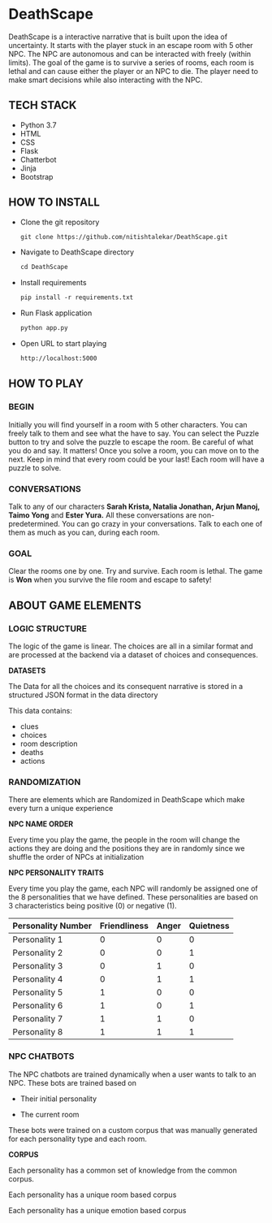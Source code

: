 # DeathScape

DeathScape is a interactive narrative that is built upon the idea of uncertainty. It starts with the player stuck in an escape room with 5 other NPC. The NPC are autonomous and can be interacted with freely (within limits). The goal of the game is to survive a series of rooms, each room is lethal and can cause either the player or an NPC to die. The player need to make smart decisions while also interacting with the NPC. 

## TECH STACK

- Python 3.7
- HTML
- CSS
- Flask
- Chatterbot
- Jinja
- Bootstrap

## HOW TO INSTALL

- Clone the git repository
    
    ```xml
    git clone https://github.com/nitishtalekar/DeathScape.git
    ```
    
- Navigate to DeathScape directory
    
    ```xml
    cd DeathScape
    ```
    
- Install requirements
    
    ```xml
    pip install -r requirements.txt
    ```
    
- Run Flask application
    
    ```xml
    python app.py
    ```
    
- Open URL to start playing
    
    ```xml
    http://localhost:5000
    ```
    

## HOW TO PLAY

### BEGIN

Initially you will find yourself in a room with 5 other characters. You can freely talk to them and see what the have to say. You can select the Puzzle button to try and solve the puzzle to escape the room. Be careful of what you do and say. It matters! Once you solve a room, you can move on to the next. Keep in mind that every room could be your last! Each room will have a puzzle to solve.

### CONVERSATIONS

Talk to any of our characters **Sarah Krista, Natalia Jonathan, Arjun Manoj, Taimo Yong** and **Ester Yura.** All these conversations are non-predetermined. You can go crazy in your conversations. Talk to each one of them as much as you can, during each room.

### GOAL

Clear the rooms one by one. Try and survive. Each room is lethal. The game is **Won** when you survive the file room and escape to safety!

## ABOUT GAME ELEMENTS

### LOGIC STRUCTURE

The logic of the game is linear. The choices are all in a similar format and are processed at the backend via a dataset of choices and consequences. 

********DATASETS********

The Data for all the choices and its consequent narrative is stored in a structured JSON format in the data directory

This data contains:

- clues
- choices
- room description
- deaths
- actions

### RANDOMIZATION

There are elements which are Randomized in DeathScape which make every turn a unique experience

******************NPC NAME ORDER******************

Every time you play the game, the people in the room will change the actions they are doing and the positions they are in randomly since we shuffle the order of NPCs at initialization

**NPC PERSONALITY TRAITS**

Every time you play the game, each NPC will randomly be assigned one of the 8 personalities that we have defined. These personalities are based on 3 characteristics being positive (0) or negative (1).

| Personality Number | Friendliness | Anger | Quietness |
| --- | --- | --- | --- |
| Personality 1 | 0 | 0 | 0 |
| Personality 2 | 0 | 0 | 1 |
| Personality  3 | 0 | 1 | 0 |
| Personality 4 | 0 | 1 | 1 |
| Personality 5 | 1 | 0 | 0 |
| Personality 6 | 1 | 0 | 1 |
| Personality 7 | 1 | 1 | 0 |
| Personality 8 | 1 | 1 | 1 |

### NPC CHATBOTS

The NPC chatbots are trained dynamically when a user wants to talk to an NPC. These bots are trained based on

- Their initial personality

- The current room

These bots were trained on a custom corpus that was manually generated for each personality type and each room.

************CORPUS************

Each personality has a common set of knowledge from the common corpus.

Each personality has a unique room based corpus 

Each personality has a unique emotion based corpus
